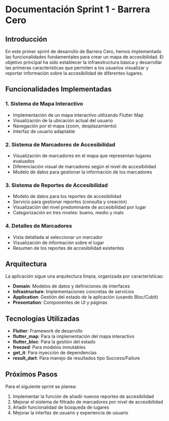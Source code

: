 # Documentación Sprint 1 - Barrera Cero

## Introducción

En este primer sprint de desarrollo de Barrera Cero, hemos implementado las funcionalidades fundamentales para crear un mapa de accesibilidad. El objetivo principal ha sido establecer la infraestructura básica y desarrollar las primeras características que permiten a los usuarios visualizar y reportar información sobre la accesibilidad de diferentes lugares.

## Funcionalidades Implementadas

### 1. Sistema de Mapa Interactivo
- Implementación de un mapa interactivo utilizando Flutter Map
- Visualización de la ubicación actual del usuario
- Navegación por el mapa (zoom, desplazamiento)
- Interfaz de usuario adaptable

### 2. Sistema de Marcadores de Accesibilidad
- Visualización de marcadores en el mapa que representan lugares evaluados
- Diferenciación visual de marcadores según el nivel de accesibilidad
- Modelo de datos para gestionar la información de los marcadores

### 3. Sistema de Reportes de Accesibilidad
- Modelo de datos para los reportes de accesibilidad
- Servicio para gestionar reportes (consulta y creación)
- Visualización del nivel predominante de accesibilidad por lugar
- Categorización en tres niveles: bueno, medio y malo

### 4. Detalles de Marcadores
- Vista detallada al seleccionar un marcador
- Visualización de información sobre el lugar
- Resumen de los reportes de accesibilidad existentes

## Arquitectura

La aplicación sigue una arquitectura limpia, organizada por características:

- **Domain**: Modelos de datos y definiciones de interfaces
- **Infrastructure**: Implementaciones concretas de servicios
- **Application**: Gestión del estado de la aplicación (usando Bloc/Cubit)
- **Presentation**: Componentes de UI y páginas

## Tecnologías Utilizadas

- **Flutter**: Framework de desarrollo
- **flutter_map**: Para la implementación del mapa interactivo
- **flutter_bloc**: Para la gestión del estado
- **freezed**: Para modelos inmutables
- **get_it**: Para inyección de dependencias
- **result_dart**: Para manejo de resultados tipo Success/Failure

## Próximos Pasos

Para el siguiente sprint se planea:

1. Implementar la función de añadir nuevos reportes de accesibilidad
2. Mejorar el sistema de filtrado de marcadores por nivel de accesibilidad
3. Añadir funcionalidad de búsqueda de lugares
4. Mejorar la interfaz de usuario y experiencia de usuario 